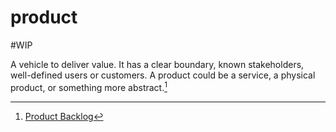 # product
#WIP 

A vehicle to deliver value. It has a clear boundary, known stakeholders, well-defined users or customers. A product could be a service, a physical product, or something more abstract.[^1]

[^1]:  [Product Backlog](https://scrumguides.org/scrum-guide.html#product-backlog)